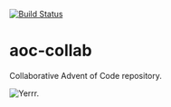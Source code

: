 [![Build Status](https://travis-ci.org/mpaauw/aoc-collab.svg?branch=master)](https://travis-ci.org/mpaauw/aoc-collab)

# aoc-collab
Collaborative Advent of Code repository.



![Yerrr.](http://jewishjournal.com/wp-content/uploads/2018/07/Alexandria_Ocasio-Cortez_official_high-resolution.jpg "Yerrr.")
